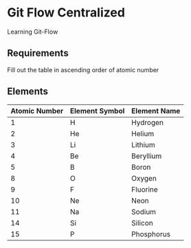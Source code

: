# Git Flow Centralized
Learning Git-Flow


## Requirements

Fill out the table in ascending order of atomic number

## Elements

| Atomic Number | Element Symbol | Element Name |
|---------------|----------------|--------------|
| 1             | H              | Hydrogen     |
| 2             | He             | Helium       |
| 3             | Li             | Lithium      |
| 4             | Be             | Beryllium    |
| 5             | B              | Boron        |
| 8             | O              | Oxygen       |
| 9             | F              | Fluorine     |
| 10            | Ne             | Neon         |
| 11            | Na             | Sodium       |
| 14            | Si             | Silicon      |
| 15            | P              | Phosphorus   |
